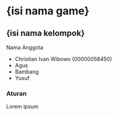 # {isi nama game}
## {isi nama kelompok}

Nama Anggota
- Christian Ivan Wibowo (00000058450)
- Agus
- Bambang
- Yusuf

### Aturan
Lorem ipsum
